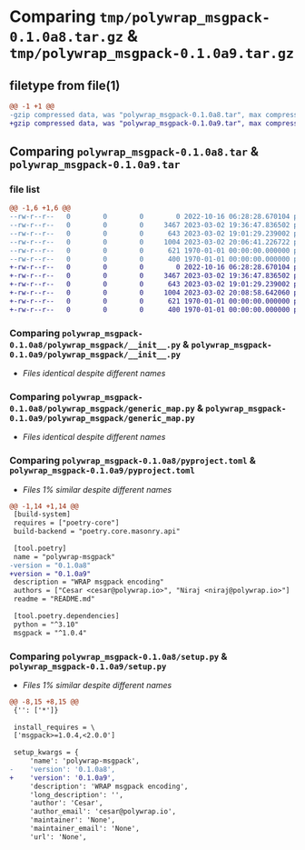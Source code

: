 # Comparing `tmp/polywrap_msgpack-0.1.0a8.tar.gz` & `tmp/polywrap_msgpack-0.1.0a9.tar.gz`

## filetype from file(1)

```diff
@@ -1 +1 @@
-gzip compressed data, was "polywrap_msgpack-0.1.0a8.tar", max compression
+gzip compressed data, was "polywrap_msgpack-0.1.0a9.tar", max compression
```

## Comparing `polywrap_msgpack-0.1.0a8.tar` & `polywrap_msgpack-0.1.0a9.tar`

### file list

```diff
@@ -1,6 +1,6 @@
--rw-r--r--   0        0        0        0 2022-10-16 06:28:28.670104 polywrap_msgpack-0.1.0a8/README.md
--rw-r--r--   0        0        0     3467 2023-03-02 19:36:47.836502 polywrap_msgpack-0.1.0a8/polywrap_msgpack/__init__.py
--rw-r--r--   0        0        0      643 2023-03-02 19:01:29.239002 polywrap_msgpack-0.1.0a8/polywrap_msgpack/generic_map.py
--rw-r--r--   0        0        0     1004 2023-03-02 20:06:41.226722 polywrap_msgpack-0.1.0a8/pyproject.toml
--rw-r--r--   0        0        0      621 1970-01-01 00:00:00.000000 polywrap_msgpack-0.1.0a8/setup.py
--rw-r--r--   0        0        0      400 1970-01-01 00:00:00.000000 polywrap_msgpack-0.1.0a8/PKG-INFO
+-rw-r--r--   0        0        0        0 2022-10-16 06:28:28.670104 polywrap_msgpack-0.1.0a9/README.md
+-rw-r--r--   0        0        0     3467 2023-03-02 19:36:47.836502 polywrap_msgpack-0.1.0a9/polywrap_msgpack/__init__.py
+-rw-r--r--   0        0        0      643 2023-03-02 19:01:29.239002 polywrap_msgpack-0.1.0a9/polywrap_msgpack/generic_map.py
+-rw-r--r--   0        0        0     1004 2023-03-02 20:08:58.642060 polywrap_msgpack-0.1.0a9/pyproject.toml
+-rw-r--r--   0        0        0      621 1970-01-01 00:00:00.000000 polywrap_msgpack-0.1.0a9/setup.py
+-rw-r--r--   0        0        0      400 1970-01-01 00:00:00.000000 polywrap_msgpack-0.1.0a9/PKG-INFO
```

### Comparing `polywrap_msgpack-0.1.0a8/polywrap_msgpack/__init__.py` & `polywrap_msgpack-0.1.0a9/polywrap_msgpack/__init__.py`

 * *Files identical despite different names*

### Comparing `polywrap_msgpack-0.1.0a8/polywrap_msgpack/generic_map.py` & `polywrap_msgpack-0.1.0a9/polywrap_msgpack/generic_map.py`

 * *Files identical despite different names*

### Comparing `polywrap_msgpack-0.1.0a8/pyproject.toml` & `polywrap_msgpack-0.1.0a9/pyproject.toml`

 * *Files 1% similar despite different names*

```diff
@@ -1,14 +1,14 @@
 [build-system]
 requires = ["poetry-core"]
 build-backend = "poetry.core.masonry.api"
 
 [tool.poetry]
 name = "polywrap-msgpack"
-version = "0.1.0a8"
+version = "0.1.0a9"
 description = "WRAP msgpack encoding"
 authors = ["Cesar <cesar@polywrap.io>", "Niraj <niraj@polywrap.io>"]
 readme = "README.md"
 
 [tool.poetry.dependencies]
 python = "^3.10"
 msgpack = "^1.0.4"
```

### Comparing `polywrap_msgpack-0.1.0a8/setup.py` & `polywrap_msgpack-0.1.0a9/setup.py`

 * *Files 1% similar despite different names*

```diff
@@ -8,15 +8,15 @@
 {'': ['*']}
 
 install_requires = \
 ['msgpack>=1.0.4,<2.0.0']
 
 setup_kwargs = {
     'name': 'polywrap-msgpack',
-    'version': '0.1.0a8',
+    'version': '0.1.0a9',
     'description': 'WRAP msgpack encoding',
     'long_description': '',
     'author': 'Cesar',
     'author_email': 'cesar@polywrap.io',
     'maintainer': 'None',
     'maintainer_email': 'None',
     'url': 'None',
```


